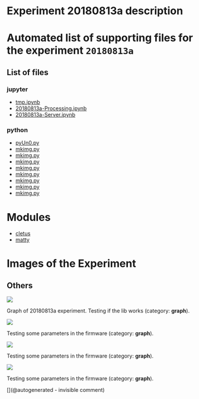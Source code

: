 # Experiment 20180813a description





# Automated list of supporting files for the __experiment `20180813a`__

## List of files

### jupyter

* [tmp.ipynb](/tmp.ipynb)
* [20180813a-Processing.ipynb](/matty/20180813a/20180813a-Processing.ipynb)
* [20180813a-Server.ipynb](/matty/20180813a/20180813a-Server.ipynb)


### python

* [pyUn0.py](/matty/20180813a/pyUn0.py)
* [mkimg.py](/matty/20210425a/mkimg.py)
* [mkimg.py](/matty/20201223a/mkimg.py)
* [mkimg.py](/matty/20201104a/mkimg.py)
* [mkimg.py](/include/hp/20201128a/mkimg.py)
* [mkimg.py](/matty/20201107a/mkimg.py)
* [mkimg.py](/matty/20201108a/mkimg.py)
* [mkimg.py](/matty/20180813a/mkimg.py)
* [mkimg.py](/matty/20241109a/mkimg.py)





# Modules

* [cletus](/retired/cletus/)
* [matty](/matty/)




# Images of the Experiment

## Others

![](/matty/20180814a/images/20180813a-8.jpg)

Graph of 20180813a experiment. Testing if the lib works (category: __graph__).

![](/matty/20180813a/images/20180813a-14-all.jpg)

Testing some parameters in the firmware (category: __graph__).

![](/matty/20180813a/images/20180813a-14.jpg)

Testing some parameters in the firmware (category: __graph__).

![](/matty/20180813a/images/20180813a-17-all.jpg)

Testing some parameters in the firmware (category: __graph__).










[](@autogenerated - invisible comment)
